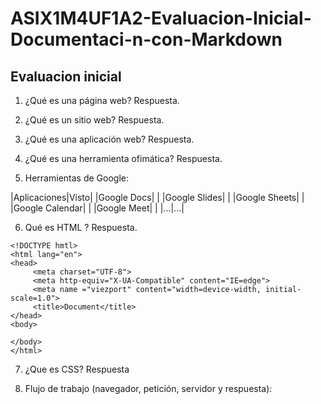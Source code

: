 # ASIX1M4UF1A2-Evaluacion-Inicial-Documentaci-n-con-Markdown
## Evaluacion inicial

1. ¿Qué es una página web?
Respuesta.

2. ¿Qué es un sitio web?
Respuesta.

3. ¿Qué es una aplicación web?
Respuesta.

4. ¿Qué es una herramienta ofimática?
Respuesta.

5. Herramientas de Google:

|Aplicaciones|Visto|
|Google Docs| |
|Google Slides| |
|Google Sheets| |
|Google Calendar| |
|Google Meet| |
|...|...|

6. Qué es HTML ?
Respuesta.
```
<!DOCTYPE hmtl>
<html lang="en">
<head>
     <meta charset="UTF-8">
     <meta http-equiv="X-UA-Compatible" content="IE=edge">
     <meta name ="viezport" content="width=device-width, initial-scale=1.0">
     <title>Document</title>
</head>
<body>

</body>
</html>
```
7. ¿Que es CSS?
Respuesta

8. Flujo de trabajo (navegador, petición, servidor y respuesta):
